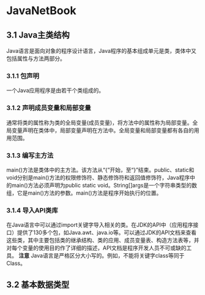 # JavaNetBook
## 3.1 Java主类结构
Java语言是面向对象的程序设计语言，Java程序的基本组成单元是类，类体中又包括属性与方法两部分。
### 3.1.1 包声明
一个Java应用程序是由若干个类组成的。
### 3.1.2 声明成员变量和局部变量
通常将类的属性称为类的全局变量(成员变量)，将方法中的属性称为局部变量。全局变量声明在类体中，局部变量声明在方法中。全局变量和局部变量都有各自的用用范围。
### 3.1.3 编写主方法
main()方法是类体中的主方法。该方法从“{”开始，至“}”结束。public、static和void分别是main()方法的权限修饰符、静态修饰符和返回值修饰符，Java程序中的main()方法必须声明为public static void。String[]args是一个字符串类型的数组，它是main()方法的参数。main()方法是程序开始执行的位置。
### 3.1.4 导入API类库
在Java语言中可以通过import关键字导入相关的类。在JDK的API中（应用程序接口）提供了130多个包，如Java.awt、java.io等。可以通过JDK的API文档来查看这些类，其中主要包括类的继承结构、类的应用、成员变量表、构造方法表等，并对每个变量的使用目的作了详细的描述，API文档是程序开发人员不可或缺的工具。
**注意**
Java语言是严格区分大小写的。例如，不能将关键字class等同于Class。
## 3.2 基本数据类型
